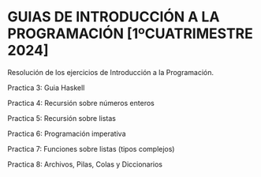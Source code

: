 # GUIAS DE INTRODUCCIÓN A LA PROGRAMACIÓN [1ºCUATRIMESTRE 2024]
Resolución de los ejercicios de Introducción a la Programación.

Practica 3: Guia Haskell

Practica 4: Recursión sobre números enteros

Practica 5: Recursión sobre listas

Practica 6: Programación imperativa

Practica 7: Funciones sobre listas (tipos complejos)

Practica 8: Archivos, Pilas, Colas y Diccionarios
